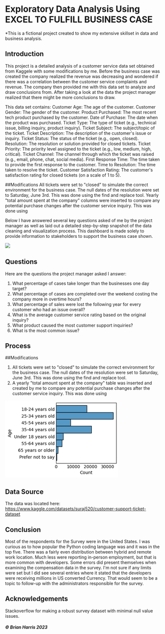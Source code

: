
# Exploratory Data Analysis Using EXCEL TO FULFILL BUSINESS CASE
*This is a fictional project created to show my extensive skillset in data and business analysis.

## **Introduction**
 

This project is a detailed analysis of a customer service data set obtained from Kaggele with some modifications by me. Before the business case was created the company realized the revenue was decreasing and wondered if there was a correlation between the customer service complaints and revenue. The company then provided me with this data set to analyze and draw conclusions from. After taking a look at the data the project manager realized that there might be more conclusions to draw.  

This data set contains:
Customer Age: The age of the customer.
Customer Gender: The gender of the customer.
Product Purchased: The most recent tech product purchased by the customer.
Date of Purchase: The date when the product was purchased.
Ticket Type: The type of ticket (e.g., technical issue, billing inquiry, product inquiry).
Ticket Subject: The subject/topic of the ticket.
Ticket Description: The description of the customer's issue or inquiry.
Ticket Status: The status of the ticket (e.g., open, closed).
Resolution: The resolution or solution provided for closed tickets.
Ticket Priority: The priority level assigned to the ticket (e.g., low, medium, high, critical).
Ticket Channel: The channel through which the ticket was raised (e.g., email, phone, chat, social media).
First Response Time: The time taken to provide the first response to the customer.
Time to Resolution: The time taken to resolve the ticket.
Customer Satisfaction Rating: The customer's satisfaction rating for closed tickets (on a scale of 1 to 5).


##Modifications 
All tickets were set to "closed" to simulate the correct environment for the business case. The null dates of the resolution were set to Saturday, June 3rd. This was done using the find and replace tool. 
Yearly "total amount spent at the company" columns were inserted to compare any potential purchase changes after the customer service inquiry. This was done using 






Below I have answered several key questions asked of me by the project manager as well as laid out a detailed step-by-step snapshot of the data cleaning and visualization process. This dashboard is made solely to provide information to stakeholders to support the business case shown.  

<img src= "https://expertprogrammanagement.com/wp-content/uploads/2017/06/Project-Business-Case-Example.png?ezimgfmt=rs:600x600/rscb10/ng:webp/ngcb9">

## **Questions**

Here are the questions the project manager asked I answer:
1. What percentage of cases take longer than the businesses one day target?
2. What percentage of cases are completed over the weekend costing the company more in overtime hours?
3. What percentage of sales were lost the following year for every customer who had an issue overall?
4. What is the average customer service rating based on the original inquiry?
5. What product caused the most customer support inquiries?
6. What is the most common issue?




## **Process**


##Modifications 
1. All tickets were set to "closed" to simulate the correct environment for the business case. The null dates of the resolution were set to Saturday, June 3rd. This was done using the find and replace tool. 
2. A yearly "total amount spent at the company" table was inserted and created by me to compare any potential purchase changes after the customer service inquiry. This was done using 

<img src= "https://github.com/BrianHarrisCodes/Project/blob/main/Portfolio_Projects/2_Survey_EDA/images/age_bar.png">


## **Data Source**

The data was located here: https://www.kaggle.com/datasets/suraj520/customer-support-ticket-dataset

## **Conclusion**

Most of the respondents for the Survey were in the United States. I was curious as to how popular the Python coding language was and it was in the top five. There was a fairly even distribution between hybrid and remote work location. Much less were reporting in-person employment, but that is more common with developers. Some errors did present themselves when examining the compensation data in the survey.  I'm not sure if any limits were set but I did see several entries where it stated that the developers were receiving millions in US converted Currency. That would seem to be a topic to follow-up with the administrators responsible for the survey.


## **Acknowledgements**
Stackoverflow for making a robust survey dataset with minimal null value issues.


##### © Brian Harris 2023

